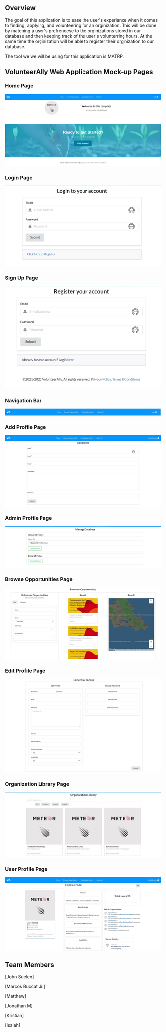 
## Overview

The goal of this application is to ease the user's experiance when it comes to finding, applying, and volunteering for an orginization. This will be done by matching a user's prefrencese to the orginizations stored in our database and then keeping track of the user's volunterring hours. At the same time the orginization will be able to register their orginization to our database. 

The tool we we will be using for this application is MATRP.

## VolunteerAlly Web Application Mock-up Pages

### Home Page
![](doc/image/home-page-mock-up.JPG)

### Login Page
![](doc/image/login-page.JPG)

### Sign Up Page
![](doc/image/sign-up-page.JPG)

### Navigation Bar
![](doc/image/nav-bar-mock-up-not-signed-in.JPG)

### Add Profile Page
![](doc/image/add-profile-mock-up-page.JPG)

### Admin Profile Page
![](doc/image/Admin-profile-mock-up-page.JPG)

### Browse Opportunities Page
![](doc/image/Browse%20Opportunities-mock-up.JPG)

### Edit Profile Page
![](doc/image/update-profile-mock-up-page.JPG)

### Organization Library Page
![](doc/image/Organization-Library-mock-up-page.JPG)

### User Profile Page
![](doc/image/profile-page-mock-up.JPG)


## Team Members

[John Suelen] 

[Marcos Buccat Jr.]

[Matthew]

[Jonathan M]

[Kristian]

[Isaiah]

